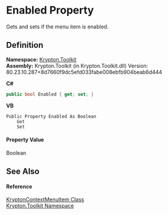 # Enabled Property


Gets and sets if the menu item is enabled.



## Definition
**Namespace:** <a href="79d2eac2-21f4-54ff-7552-b20c33c30600.md">Krypton.Toolkit</a>  
**Assembly:** Krypton.Toolkit (in Krypton.Toolkit.dll) Version: 80.23.10.287+8d7660f9dc5efd033fabe008ebfb904beab6d444

**C#**
``` C#
public bool Enabled { get; set; }
```
**VB**
``` VB
Public Property Enabled As Boolean
	Get
	Set
```



#### Property Value
Boolean

## See Also


#### Reference
<a href="19269e57-f7e7-326d-c5b4-f602bf32208b.md">KryptonContextMenuItem Class</a>  
<a href="79d2eac2-21f4-54ff-7552-b20c33c30600.md">Krypton.Toolkit Namespace</a>  
